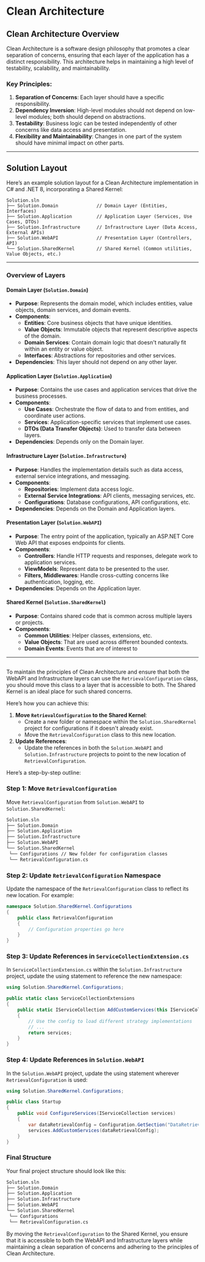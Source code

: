 # Clean Architecture

## Clean Architecture Overview

Clean Architecture is a software design philosophy that promotes a clear separation of concerns, ensuring that each layer of the application has a distinct responsibility. This architecture helps in maintaining a high level of testability, scalability, and maintainability.

### Key Principles:

1. **Separation of Concerns**: Each layer should have a specific responsibility.
2. **Dependency Inversion**: High-level modules should not depend on low-level modules; both should depend on abstractions.
3. **Testability**: Business logic can be tested independently of other concerns like data access and presentation.
4. **Flexibility and Maintainability**: Changes in one part of the system should have minimal impact on other parts.

---

## Solution Layout

Here’s an example solution layout for a Clean Architecture implementation in C# and .NET 8, incorporating a Shared Kernel:

```text
Solution.sln
├── Solution.Domain              // Domain Layer (Entities, Interfaces)
├── Solution.Application         // Application Layer (Services, Use Cases, DTOs)
├── Solution.Infrastructure      // Infrastructure Layer (Data Access, External APIs)
├── Solution.WebAPI              // Presentation Layer (Controllers, API)
└── Solution.SharedKernel        // Shared Kernel (Common utilities, Value Objects, etc.)
```

---

### Overview of Layers

#### **Domain Layer** (`Solution.Domain`)

- **Purpose**: Represents the domain model, which includes entities, value objects, domain services, and domain events.
- **Components**:
  - **Entities**: Core business objects that have unique identities.
  - **Value Objects**: Immutable objects that represent descriptive aspects of the domain.
  - **Domain Services**: Contain domain logic that doesn't naturally fit within an entity or value object.
  - **Interfaces**: Abstractions for repositories and other services.
- **Dependencies**: This layer should not depend on any other layer.

#### **Application Layer** (`Solution.Application`)

- **Purpose**: Contains the use cases and application services that drive the business processes.
- **Components**:
  - **Use Cases**: Orchestrate the flow of data to and from entities, and coordinate user actions.
  - **Services**: Application-specific services that implement use cases.
  - **DTOs (Data Transfer Objects)**: Used to transfer data between layers.
- **Dependencies**: Depends only on the Domain layer.

#### **Infrastructure Layer** (`Solution.Infrastructure`)

- **Purpose**: Handles the implementation details such as data access, external service integrations, and messaging.
- **Components**:
  - **Repositories**: Implement data access logic.
  - **External Service Integrations**: API clients, messaging services, etc.
  - **Configurations**: Database configurations, API configurations, etc.
- **Dependencies**: Depends on the Domain and Application layers.

#### **Presentation Layer** (`Solution.WebAPI`)

- **Purpose**: The entry point of the application, typically an ASP.NET Core Web API that exposes endpoints for clients.
- **Components**:
  - **Controllers**: Handle HTTP requests and responses, delegate work to application services.
  - **ViewModels**: Represent data to be presented to the user.
  - **Filters, Middlewares**: Handle cross-cutting concerns like authentication, logging, etc.
- **Dependencies**: Depends on the Application layer.

#### **Shared Kernel** (`Solution.SharedKernel`)

- **Purpose**: Contains shared code that is common across multiple layers or projects.
- **Components**:
  - **Common Utilities**: Helper classes, extensions, etc.
  - **Value Objects**: That are used across different bounded contexts.
  - **Domain Events**: Events that are of interest to

---

##

To maintain the principles of Clean Architecture and ensure that both the WebAPI and Infrastructure layers can use the `RetrievalConfiguration` class, you should move this class to a layer that is accessible to both. The Shared Kernel is an ideal place for such shared concerns.

Here’s how you can achieve this:

1. **Move `RetrievalConfiguration` to the Shared Kernel**:
   - Create a new folder or namespace within the `Solution.SharedKernel` project for configurations if it doesn't already exist.
   - Move the `RetrievalConfiguration` class to this new location.
2. **Update References**:
   - Update the references in both the `Solution.WebAPI` and `Solution.Infrastructure` projects to point to the new location of `RetrievalConfiguration`.

Here’s a step-by-step outline:

### Step 1: Move `RetrievalConfiguration`

Move `RetrievalConfiguration` from `Solution.WebAPI` to `Solution.SharedKernel`:

```markdown
Solution.sln  
├── Solution.Domain  
├── Solution.Application  
├── Solution.Infrastructure  
├── Solution.WebAPI  
└── Solution.SharedKernel  
 └── Configurations // New folder for configuration classes  
 └── RetrievalConfiguration.cs
```

### Step 2: Update `RetrievalConfiguration` Namespace

Update the namespace of the `RetrievalConfiguration` class to reflect its new location. For example:

```csharp
namespace Solution.SharedKernel.Configurations
{
    public class RetrievalConfiguration
    {
        // Configuration properties go here
    }
}
```

### Step 3: Update References in `ServiceCollectionExtension.cs`

In `ServiceCollectionExtension.cs` within the `Solution.Infrastructure` project, update the using statement to reference the new namespace:

```csharp
using Solution.SharedKernel.Configurations;

public static class ServiceCollectionExtensions
{
    public static IServiceCollection AddCustomServices(this IServiceCollection services, RetrievalConfiguration config)
    {
        // Use the config to load different strategy implementations
        // ...
        return services;
    }
}
```

### Step 4: Update References in `Solution.WebAPI`

In the `Solution.WebAPI` project, update the using statement wherever `RetrievalConfiguration` is used:

```csharp
using Solution.SharedKernel.Configurations;

public class Startup
{
    public void ConfigureServices(IServiceCollection services)
    {
        var dataRetrievalConfig = Configuration.GetSection("DataRetrieval").Get<RetrievalConfiguration>();
        services.AddCustomServices(dataRetrievalConfig);
    }
}
```

### Final Structure

Your final project structure should look like this:

```markdown
Solution.sln  
├── Solution.Domain  
├── Solution.Application  
├── Solution.Infrastructure  
├── Solution.WebAPI  
└── Solution.SharedKernel  
 └── Configurations  
 └── RetrievalConfiguration.cs
```

By moving the `RetrievalConfiguration` to the Shared Kernel, you ensure that it is accessible to both the WebAPI and Infrastructure layers while maintaining a clean separation of concerns and adhering to the principles of Clean Architecture.
